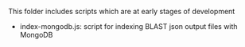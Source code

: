 
This folder includes scripts which are at early stages of development

* index-mongodb.js: script for indexing BLAST json output files with MongoDB
